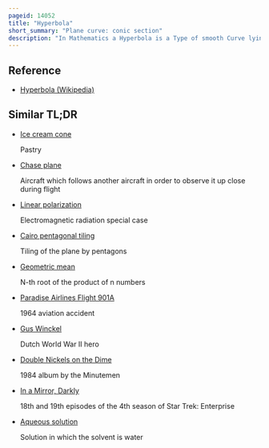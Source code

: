 ```yaml
---
pageid: 14052
title: "Hyperbola"
short_summary: "Plane curve: conic section"
description: "In Mathematics a Hyperbola is a Type of smooth Curve lying in a Plane defined by its geometric Properties or by Equations for which he is the Solution Set. A Hyperbola has two separate Components called connected Components or Branches that mirror each other and resemble two infinite Bows. The Hyperbola is one of the three Types of conic Sections formed by the Intersection of a Plane and a double Cone. If the Plane crosses both Halves of the double Cone but does not pass through the Apex of the Cones then the Conic is a Hyperbola."
---
```


## Reference

- [Hyperbola (Wikipedia)](https://en.wikipedia.org/?curid=14052)

## Similar TL;DR

- [Ice cream cone](/tldr/en/ice-cream-cone)

  Pastry

- [Chase plane](/tldr/en/chase-plane)

  Aircraft which follows another aircraft in order to observe it up close during flight

- [Linear polarization](/tldr/en/linear-polarization)

  Electromagnetic radiation special case

- [Cairo pentagonal tiling](/tldr/en/cairo-pentagonal-tiling)

  Tiling of the plane by pentagons

- [Geometric mean](/tldr/en/geometric-mean)

  N-th root of the product of n numbers

- [Paradise Airlines Flight 901A](/tldr/en/paradise-airlines-flight-901a)

  1964 aviation accident

- [Gus Winckel](/tldr/en/gus-winckel)

  Dutch World War II hero

- [Double Nickels on the Dime](/tldr/en/double-nickels-on-the-dime)

  1984 album by the Minutemen

- [In a Mirror, Darkly](/tldr/en/in-a-mirror-darkly)

  18th and 19th episodes of the 4th season of Star Trek: Enterprise

- [Aqueous solution](/tldr/en/aqueous-solution)

  Solution in which the solvent is water
